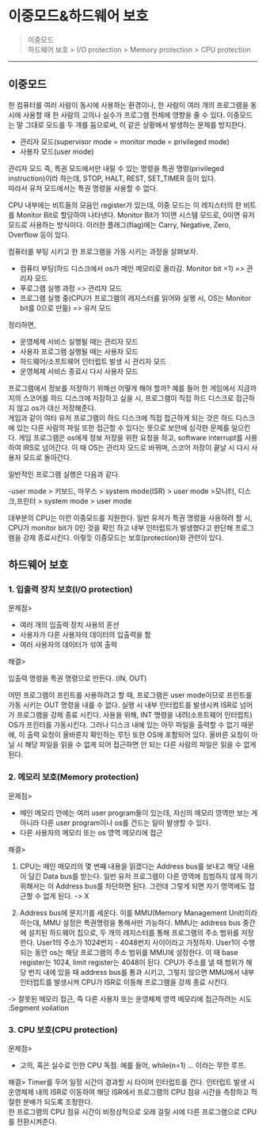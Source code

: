 # 이중모드&하드웨어 보호
> 이중모드  
> 하드웨어 보호
>     > I/O protection
>     > Memory protection
>     > CPU protection
-----------------------------


## 이중모드

한 컴퓨터를 여러 사람이 동시에 사용하는 환경이나, 한 사람이 여러 개의 프로그램을 동시에 사용할 때 한 사람의 고의나 실수가 프로그램 전체에 영향을 줄 수 있다.
이중모드는 말 그대로 모드를 두 개를 둠으로써, 이 같은 상황에서 발생하는 문제를 방지한다.

* 관리자 모드(supervisor mode = monitor mode = privileged mode)
* 사용자 모드(user mode)

관리자 모드 즉, 특권 모드에서만 내릴 수 있는 명령을 특권 명령(privileged instruction)이라 하는데, STOP, HALT, REST, SET_TIMER 등이 있다.  
따라서 유저 모드에서는 특권 명령을 사용할 수 없다.  

CPU 내부에는 비트들의 모음인 register가 있는데, 이중 모드는 이 레지스터의 한 비트를 Monitor Bit로 할당하여 나타낸다. 
Monitor Bit가 1이면 시스템 모드로, 0이면 유저 모드로 사용하는 방식이다. 이러한 플래그(flag)에는 Carry, Negative, Zero, Overflow 등이 있다.

컴퓨터를 부팅 시키고 한 프로그램을 가동 시키는 과정을 살펴보자.  

- 컴퓨터 부팅(하드 디스크에서 os가 메인 메모리로 올라감. Monitor bit =1) => 관리자 모드
- 푸로그램 실행 과정 => 관리자 모드
- 프로그램 실행 중(CPU가 프로그램의 레지스터를 읽어와 실행 시, OS는 Monitor bit를 0으로 만듦) => 유저 모드

정리하면,

- 운영체제 서비스 실행될 때는 관리자 모드
- 사용자 프로그램 실행될 때는 사용자 모드
- 하드웨어/소프트웨어 인터럽트 발생 시 관리자 모드
- 운영체제 서비스 종료시 다시 사용자 모드

프로그램에서 정보를 저장하기 위해선 어떻게 해야 할까? 예를 들어 한 게임에서 지금까지의 스코어를 하드 디스크에 저장하고 싶을 시, 프로그램이 직접 하드 디스크로 접근하지 않고 os가 대신 저장해준다.  
게임과 같이 여타 유저 프로그램이 하드 디스크에 직접 접근하게 되는 것은 하드 디스크에 있는 다른 사람의 파일 또한 접근할 수 있다는 뜻으로 보안에 심각한 문제를 일으킨다.
게임 프로그램은 os에게 정보 저장을 위한 요청을 하고, software interrupt를 사용하여 IRS로 넘어간다. 이 때 OS는 관리자 모드로 바뀌며, 스코어 저장이 끝날 시 다시 사용자 모드로 돌아간다. 

일반적인 프로그램 실행은 다음과 같다.  

-user mode > 키보드, 마우스 > system mode(ISR) > user mode >모니터, 디스크,프린터 > system mode > user mode  

대부분의 CPU는 이런 이중모드를 지원한다. 일반 유저가 특권 명령을 사용하려 할 시, CPU가 monitor bit가 0인 것을 확인 하고 내부 인터럽트가 발생했다고 판단해 프로그램을 강제 종료시킨다. 
이렇듯 이중모드는 보호(protection)와 관련이 있다. 

## 하드웨어 보호

### 1. 입출력 장치 보호(I/O protection)

문제점>

* 여러 개의 입출력 장치 사용의 혼선
* 사용자가 다른 사용자의 데이터의 입출력을 함
* 여러 사용자의 데이터가 섞여 출력

해결>

입출력 명령을 특권 명령으로 만든다. (IN, OUT)

어떤 프로그램이 프린트를 사용하려고 할 때, 프로그램은 user mode이므로 프린트를 가동 시키는 OUT 명령을 내를 수 없다. 실행 시 내부 인터럽트를 발생시켜 ISR로 넘어가 프로그램을 강제 종료 시킨다. 
사용을 위해, INT 명령을 내려(소프트웨어 인터럽트) OS가 프린터를 가동시킨다. 그러나 디스크 내에 있는 아무 파일을 출력할 수 없기 때문에, 이 출력 요청이 올바른지 확인하는 루틴 또한 OS에 포함되어 있다. 
올바른 요청이 아닐 시 해당 파일을 읽을 수 없게 되어 접근하면 안 되는 다른 사람의 파일은 읽을 수 없게 된다.

### 2. 메모리 보호(Memory protection)

문제점>

* 메인 메모리 안에는 여러 user program들이 있는데, 자신의 메모리 영역만 보는 게 아니라 다른 user program이나 os를 건드는 일이 발생할 수 있다. 
* 다른 사용자의 메모리 또는 os 영역 메모리에 접근

해결> 
1. CPU는 메인 메모리의 몇 번째 내용을 읽겠다는 Address bus를 보내고 해당 내용이 담긴 Data bus를 받는다. 일반 유저 프로그램이 다른 영역에 침범하지 않게 하기 위해서는 이 Address bus를 차단하면 된다.
그런데 그렇게 되면 자기 영역에도 접근할 수 없게 된다. -> X

2. Address bus에 문지기를 세운다. 이를 MMU(Memory Management Unit)이라 하는데, MMU 설정은 특권명령을 통해서만 가능하다. MMU는 address bus 중간에 설치된 하드웨어 칩으로, 두 개의 레지스터를 통해 프로그램의 주소 범위를 저장한다.
User1의 주소가 1024번지 - 4048번지 사이이라고 가정하자. User1이 수행되는 동안 os는 해당 프로그램의 주소 범위를 MMU에 설정한다. 이 때 base register는 1024, limit register는 4048이 된다. CPU가 주소를 낼 때 범위가 해당 번지 내에 있을 때 address bus를 통과 시키고, 그렇지 않으면 MMU에서 내부 인터럽트를 발생시켜 CPU가 ISR로 이동해 프로그램을 강제 종료 시킨다. 

-> 잘못된 메모리 접근, 즉 다른 사용자 또는 운영체제 영역 메모리에 접근하려는 시도  
:Segment voilation

### 3. CPU 보호(CPU protection)

문제점>

* 고의, 혹은 실수로 인한 CPU 독점. 예를 들어, while(n=1) ... 이라는 무한 루프.

해결>
Timer를 두어 일정 시간이 경과할 시 타이머 인터럽트를 건다. 인터럽트 발생 시 운영체제 내의 ISR로 이동하여 해당 ISR에서 프로그램의 CPU 점유 시간을 측정하고 적절한 분배가 되도록 조정한다.  
한 프로그램의 CPU 점유 시간이 비정상적으로 오래 걸릴 시에 다른 프로그램으로 CPU를 전환시켜준다.  

